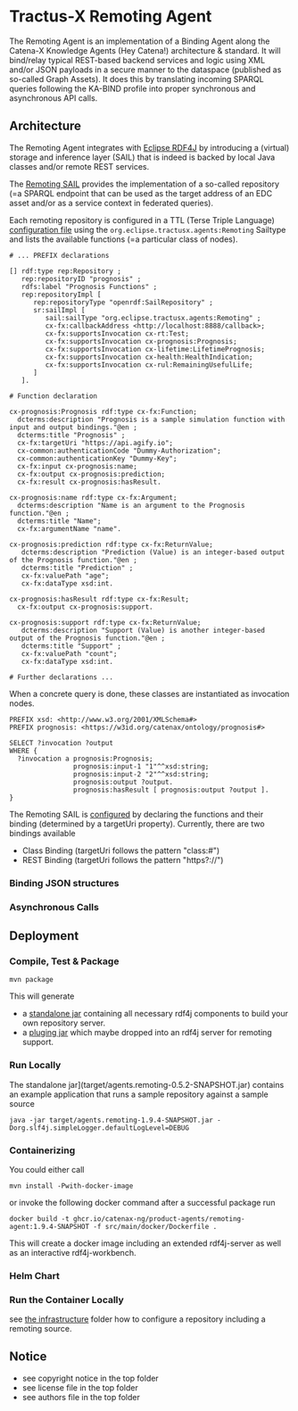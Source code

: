 # Tractus-X Remoting Agent

The Remoting Agent is an implementation of a Binding Agent along the Catena-X Knowledge Agents (Hey Catena!) architecture & standard.
It will bind/relay typical REST-based backend services and logic using XML and/or JSON payloads in a secure manner to the dataspace (published as so-called Graph Assets).
It does this by translating incoming SPARQL queries following the KA-BIND profile into proper synchronous and asynchronous API calls.

## Architecture

The Remoting Agent integrates with [Eclipse RDF4J](https://rdf4j.org) by introducing a (virtual) storage and inference layer (SAIL) that is indeed is backed by local Java classes and/or remote REST services.

The [Remoting SAIL](src/main/java/org/eclipse/tractusx/agents/remoting/RemotingSail.java) provides the implementation of a so-called repository (=a SPARQL endpoint that can be used as the target address of an EDC asset and/or as a service context in federated queries).

Each remoting repository is configured in a TTL (Terse Triple Language) [configuration file](src/test/resources/config.ttl) using the `org.eclipse.tractusx.agents:Remoting` Sailtype and lists
the available functions (=a particular class of nodes). 

```ttl
# ... PREFIX declarations

[] rdf:type rep:Repository ;
   rep:repositoryID "prognosis" ;
   rdfs:label "Prognosis Functions" ;
   rep:repositoryImpl [
      rep:repositoryType "openrdf:SailRepository" ;
      sr:sailImpl [
         sail:sailType "org.eclipse.tractusx.agents:Remoting" ;
         cx-fx:callbackAddress <http://localhost:8888/callback>;
         cx-fx:supportsInvocation cx-rt:Test;
         cx-fx:supportsInvocation cx-prognosis:Prognosis;
         cx-fx:supportsInvocation cx-lifetime:LifetimePrognosis;
         cx-fx:supportsInvocation cx-health:HealthIndication;
         cx-fx:supportsInvocation cx-rul:RemainingUsefulLife;
      ]
   ].

# Function declaration

cx-prognosis:Prognosis rdf:type cx-fx:Function;
  dcterms:description "Prognosis is a sample simulation function with input and output bindings."@en ;
  dcterms:title "Prognosis" ;
  cx-fx:targetUri "https://api.agify.io";
  cx-common:authenticationCode "Dummy-Authorization";
  cx-common:authenticationKey "Dummy-Key";
  cx-fx:input cx-prognosis:name;
  cx-fx:output cx-prognosis:prediction;
  cx-fx:result cx-prognosis:hasResult.

cx-prognosis:name rdf:type cx-fx:Argument;
  dcterms:description "Name is an argument to the Prognosis function."@en ;
  dcterms:title "Name";
  cx-fx:argumentName "name".

cx-prognosis:prediction rdf:type cx-fx:ReturnValue;
   dcterms:description "Prediction (Value) is an integer-based output of the Prognosis function."@en ;
   dcterms:title "Prediction" ;
   cx-fx:valuePath "age";
   cx-fx:dataType xsd:int.

cx-prognosis:hasResult rdf:type cx-fx:Result;
  cx-fx:output cx-prognosis:support.

cx-prognosis:support rdf:type cx-fx:ReturnValue;
   dcterms:description "Support (Value) is another integer-based output of the Prognosis function."@en ;
   dcterms:title "Support" ;
   cx-fx:valuePath "count";
   cx-fx:dataType xsd:int.

# Further declarations ...
```

When a concrete query is done, these classes are instantiated as invocation nodes.

```sparql
PREFIX xsd: <http://www.w3.org/2001/XMLSchema#> 
PREFIX prognosis: <https://w3id.org/catenax/ontology/prognosis#> 

SELECT ?invocation ?output 
WHERE { 
  ?invocation a prognosis:Prognosis; 
                prognosis:input-1 "1"^^xsd:string; 
                prognosis:input-2 "2"^^xsd:string; 
                prognosis:output ?output. 
                prognosis:hasResult [ prognosis:output ?output ].
}
```

The Remoting SAIL is [configured](src/main/java/org/eclipse/tractusx/agents/remoting/RemotingSailConfig.java) by declaring the functions and their binding (determined by a targetUri property). Currently, there are two bindings available
* Class Binding (targetUri follows the pattern "class:<className/>#<methodName/>") 
* REST Binding (targetUri follows the pattern "https?://<url>")

### Binding JSON structures

### Asynchronous Calls

## Deployment

### Compile, Test & Package

```console
mvn package
```

This will generate 
- a [standalone jar](target/agents.remoting-1.9.4-SNAPSHOT.jar) containing all necessary rdf4j components to build your own repository server.
- a [pluging jar](target/original-agents.remoting-1.9.4-SNAPSHOT.jar) which maybe dropped into an rdf4j server for remoting support.

### Run Locally

The standalone jar](target/agents.remoting-0.5.2-SNAPSHOT.jar) contains an example application that runs a sample repository against a sample source

```console
java -jar target/agents.remoting-1.9.4-SNAPSHOT.jar -Dorg.slf4j.simpleLogger.defaultLogLevel=DEBUG
```

### Containerizing

You could either call

```console
mvn install -Pwith-docker-image
```

or invoke the following docker command after a successful package run

```console
docker build -t ghcr.io/catenax-ng/product-agents/remoting-agent:1.9.4-SNAPSHOT -f src/main/docker/Dockerfile .
```

This will create a docker image including an extended rdf4j-server as well as an interactive rdf4j-workbench.

### Helm Chart


### Run the Container Locally

see [the infrastructure](../../../infrastructure) folder how to configure a repository including a remoting source.

## Notice

* see copyright notice in the top folder
* see license file in the top folder
* see authors file in the top folder





